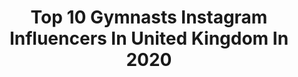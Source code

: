---
title: Top 10 Gymnasts Instagram Influencers In United Kingdom In 2020
description: >-
  Find top gymnasts Instagram influencers in United Kingdom in 2020. Most popular hashtags: #stayhome #workhard #quarantine #fitnessmotivation.
platform: Instagram
profiles:
  - username: "jade.marie.wadman"
    fullname: >-
      Jade Marie Wadman ✨
    location: "United Kingdom"
    followers: 6294
    engagement: 2421
    commentsToLikes: 0.081528
    id: ck6uh4bbv6wye0j71vrdlo1zc
    verified: false
    hashtags: "#workingprogress, #fitchicks, #hump, #straighthair"
  - username: "loliklondon"
    fullname: >-
      Lola
    location: "United Kingdom"
    followers: 147552
    engagement: 639
    commentsToLikes: 0.059711
    id: ck5pwzfn7pct30i114zv86phw
    verified: false
    hashtags: "#fitover50women, #ageless, #stayhome, #wednesdaydanceday"
  - username: "heanen_official"
    fullname: >-
      Heanen
    location: "United Kingdom"
    followers: 29324
    engagement: 292
    commentsToLikes: 0.073050
    id: ck6tum5fbh4nr0j71m83nvcmj
    verified: false
    hashtags: "#portraitphotography, #smiles, #gymnastics, #handspring"
  - username: "dayswithdaisy"
    fullname: >-
      D A I S Y
    location: "United Kingdom"
    followers: 22819
    engagement: 347
    commentsToLikes: 0.131506
    id: ck5zw684c5k6l0i14kkz3wrga
    verified: false
    hashtags: "#videooftheday, #mumanddaughter, #childblogger, #mumsofinsta"
  - username: "aimee_batt"
    fullname: >-
      AIMEE BATT
    location: "United Kingdom"
    followers: 21460
    engagement: 332
    commentsToLikes: 0.219185
    id: ck14jlu65kztf0i19qaavie1n
    verified: false
    hashtags: "#eylure, #eylurelashes, #ohpolly, #forgirlsbygirls"
  - username: "harrietlymer"
    fullname: >-
      Harriet Lymer-Smith
    location: "United Kingdom"
    followers: 3422
    engagement: 1126
    commentsToLikes: 0.082995
    id: ck6tzh7xd9oot0j71kzf9ivr1
    verified: false
    hashtags: ""
  - username: "katierose.burn"
    fullname: >-
      Prev. londonladybase
    location: "United Kingdom"
    followers: 14169
    engagement: 466
    commentsToLikes: 0.066319
    id: ck14jy4lgmr210i19tzqvh1og
    verified: false
    hashtags: "#ad, #notgifted, #zendiumdifference, #gift"
  - username: "ellen_caldwell"
    fullname: >-
      Ellen Caldwell
    location: "United Kingdom"
    followers: 3077
    engagement: 2325
    commentsToLikes: 0.026821
    id: ck15tee6nho580i190668yifh
    verified: false
    hashtags: "#kook, #tropical, #adventuretime, #beachphotography"
  - username: "yevgeniya_gomon"
    fullname: >-
      Yevgeniya Gomon
    location: "United Kingdom"
    followers: 12373
    engagement: 563
    commentsToLikes: 0.020537
    id: ck6u6gkuhfh7q0j71suu2ijf9
    verified: false
    hashtags: "#happyvalentinesday, #olympicheroesua, #stayhomestaysafe, #washyourhands"
  - username: "shona_vertue"
    fullname: >-
      Shona Vertue
    location: "United Kingdom"
    followers: 433247
    engagement: 151
    commentsToLikes: 0.024068
    id: ck13alo3qqzh20i19bm8byjn5
    verified: true
    hashtags: "#practicewhatyoupreach, #fitnessisnotlife, #stayhome, #youaresophat"
---